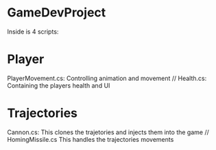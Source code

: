 # GameDevProject
Inside is 4 scripts:

# Player
PlayerMovement.cs: Controlling animation and movement
//
Health.cs: Containing the players health and UI

# Trajectories
Cannon.cs: This clones the trajetories and injects them into the game
//
HomingMissile.cs This handles the trajectories movements
